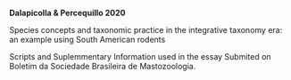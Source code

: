 
<b/>Dalapicolla & Percequillo 2020</b>

Species concepts and taxonomic practice in the integrative taxonomy era: an example using South American rodents 

Scripts and Suplemmentary Information used in the essay
Submited on Boletim da Sociedade Brasileira de Mastozoologia.
